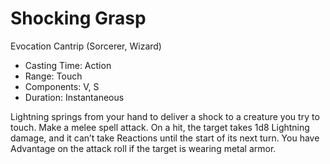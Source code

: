 # Shocking Grasp
Evocation Cantrip (Sorcerer, Wizard)

- Casting Time: Action
- Range: Touch
- Components: V, S
- Duration: Instantaneous

Lightning springs from your hand to deliver a shock to a creature you try to touch. Make a melee spell attack. On a hit, the target takes 1d8 Lightning damage, and it can’t take Reactions until the start of its next turn. You have Advantage on the attack roll if the target is wearing metal armor.

